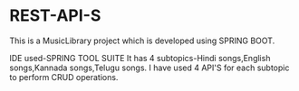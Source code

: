 # REST-API-S

This is a MusicLibrary project which is developed using SPRING BOOT.


IDE used-SPRING TOOL SUITE
It has 4 subtopics-Hindi songs,English songs,Kannada songs,Telugu songs.
I have used 4 API'S for each subtopic to perform CRUD operations.
